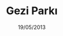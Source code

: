 ---
title: Gezi Parkı
date: 19/05/2013
categories:
  - HTML Templates
tags:
  - CSS
  - HTML
  - JavaScript
images: /assets/20220328162006-Diren-Gezi-Parki-HTML-CSS.png
madefor: Projects
---